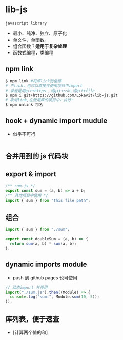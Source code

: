 <!--
  =====<< 卍 · Copyright · 卍 >>=====
  FileName: README.md
  Directory: lib-js
  Author: Lokavit
  Birthtime: 2023/4/10 14:08:27
  -----
  Mtime: 2023/4/20 21:45:10
  WordCount: 318
  -----
  Copyright © 1911 - 2023 Lokavit
      卍 · 小僧過境　衆生甦醒 · 卍
  =====<< 卍 · Description · 卍 >>=====

-->
# lib-js

`javascript library` 

- 最小、纯净、独立、原子化
- 单文件，单函数。
- 组合函数？**适用于复杂处理**
- 函数式编程，类编程

## npm link

```bash
$ npm link #将库link到全局
# 不link，也可以直接在使用项目中import
# 或者是用git+https ,或git+ssh,或git+file
$ npm i git+https://github.com/Lokavit/lib-js.git
# 取消link,在使用库的项目中，执行:
$ npm unlink 包名
```

## hook + dynamic import mudule

- 似乎不可行

```js

```

<!-- component
html:只写部分文档结构，使用hook,挂载于页面指定位置。
css:尽量只写一个全局css文件，极特殊复杂，采用hook按需动态挂载。

js:component逻辑
core.js实现以上。
 -->

## 合并用到的 js 代码块

<!--
一个命令

将使用中的js函数们，组合到一个build.js文件中,便于使用。

注意JS的作用域，及污染问题。

拿到模块依赖，只打包用到的代码。
rollup原生支持tree shaking（摇树优化）和esm。

启动服务，按需编译。

热更新：某个模块内容改变，重新请求该模块。


fs模块，文件读取。
AST获取import依赖的文件路径，依赖中若还有依赖，依次递归，维护在一个map中。

 -->

## export & import

```js
/** sum.js */
export const sum = (a, b) => a + b;
/** 其他项目中使用 */
import { sum } from "this file path";
```

## 组合

```js
import { sum } from "./sum";

export const doubleSum = (a, b) => {
  return sum(a, b) * sum(a, b);
};
```

## dynamic imports module

- push 到 github pages 也可使用

```js
// 动态import 并使用
import("./sum.js").then((Module) => {
  console.log("sum:", Module.sum(10, 5));
});
```

## 库列表，便于速查

- [计算两个值的和]
